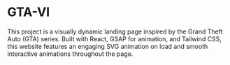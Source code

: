 # GTA-VI
This project is a visually dynamic landing page inspired by the Grand Theft Auto (GTA) series. Built with React, GSAP for animation, and Tailwind CSS, this website features an engaging SVG animation on load and smooth interactive animations throughout the page.
